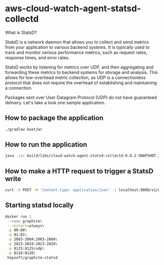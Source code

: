 # aws-cloud-watch-agent-statsd-collectd


What is StatsD?

StatsD is a network daemon that allows you to collect and send metrics from your application to various backend systems. It is typically used to track and monitor various performance metrics, such as request rates, response times, and error rates.

StatsD works by listening for metrics over UDP, and then aggregating and forwarding these metrics to backend systems for storage and analysis. This allows for low-overhead metric collection, as UDP is a connectionless protocol that does not require the overhead of establishing and maintaining a connection.

Packages sent over User Datagram Protocol (UDP) do not have guaranteed delivery. Let's take a look one sample application.

## How to package the application
```bash
./gradlew bootJar
```

## How to run the application
```bash
java -jar build/libs/cloud-watch-agent-statsd-collectd-0.0.1-SNAPSHOT.jar
```

## How to make a HTTP request to trigger a StatsD write 
```bash
curl -X POST -H 'Content-type: application/json' -i localhost:8080/v1/users/login -d '{"username": "custom_username", "password": "*******"}'
```

## Starting statsd locally
```bash
docker run \
 --name graphite\
 --restart=always\
 -p 80:80\
 -p 81:81\
 -p 2003-2004:2003-2004\
 -p 2023-2024:2023-2024\
 -p 8125:8125/udp\
 -p 8126:8126\
 hopsoft/graphite-statsd
```
